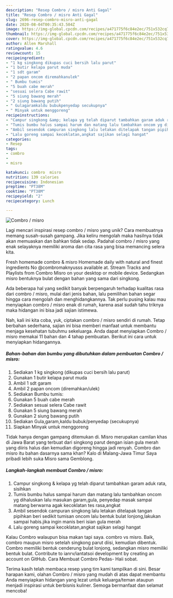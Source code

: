 ```yaml
---
description: "Resep Combro / misro Anti Gagal"
title: "Resep Combro / misro Anti Gagal"
slug: 2696-resep-combro-misro-anti-gagal
date: 2020-08-04T00:35:43.504Z
image: https://img-global.cpcdn.com/recipes/a471775f6c84e2ec/751x532cq70/combro-misro-foto-resep-utama.jpg
thumbnail: https://img-global.cpcdn.com/recipes/a471775f6c84e2ec/751x532cq70/combro-misro-foto-resep-utama.jpg
cover: https://img-global.cpcdn.com/recipes/a471775f6c84e2ec/751x532cq70/combro-misro-foto-resep-utama.jpg
author: Allen Marshall
ratingvalue: 4.6
reviewcount: 15
recipeingredient:
- "1 kg singkong dikupas cuci bersih lalu parut"
- "1 butir kelapa parut muda"
- "1 sdt garam"
- "2 papan oncom diremahkanulek"
- " Bumbu tumis"
- "5 buah cabe merah"
- "sesuai selera Cabe rawit"
- "5 siung bawang merah"
- "2 siung bawang putih"
- " Gulagaramkaldu bubukpenyedap secukupnya"
- " Minyak untuk menggoreng"
recipeinstructions:
- "Campur singkong &amp; kelapa yg telah diparut tambahkan garam aduk rata, sisihkan"
- "Tumis bumbu halus sampai harum dan matang lalu tambahkan oncom yg dihaluskan lalu masukan garam,gula, penyedap masak sampai matang berwarna agak kecoklatan tes rasa,angkat"
- "Ambil sesendok campuran singkong lalu letakan ditelapak tangan pipihkan beri sedikit tumisan oncom lalu bentuk bulat lonjong,lakukan sampai habis.jika ingin manis beri isian gula merah"
- "Lalu goreng sampai kecoklatan,angkat sajikan selagi hangat"
categories:
- Resep
tags:
- combro
- 
- misro

katakunci: combro  misro 
nutrition: 139 calories
recipecuisine: Indonesian
preptime: "PT38M"
cooktime: "PT38M"
recipeyield: "2"
recipecategory: Lunch

---
```



![Combro / misro](https://img-global.cpcdn.com/recipes/a471775f6c84e2ec/751x532cq70/combro-misro-foto-resep-utama.jpg)

Lagi mencari inspirasi resep combro / misro yang unik? Cara membuatnya memang susah-susah gampang. Jika keliru mengolah maka hasilnya tidak akan memuaskan dan bahkan tidak sedap. Padahal combro / misro yang enak selayaknya memiliki aroma dan cita rasa yang bisa memancing selera kita.

Fresh homemade combro &amp; misro Homemade daily with natural and finest ingredients No @combromaknyusss available at. Stream Tracks and Playlists from Combro Misro on your desktop or mobile device. Sedangkan misro bentuknya bulat dengan bahan yang sama dari singkong.

Ada beberapa hal yang sedikit banyak berpengaruh terhadap kualitas rasa dari combro / misro, mulai dari jenis bahan, lalu pemilihan bahan segar hingga cara mengolah dan menghidangkannya. Tak perlu pusing kalau mau menyiapkan combro / misro enak di rumah, karena asal sudah tahu triknya maka hidangan ini bisa jadi sajian istimewa.


Nah, kali ini kita coba, yuk, ciptakan combro / misro sendiri di rumah. Tetap berbahan sederhana, sajian ini bisa memberi manfaat untuk membantu menjaga kesehatan tubuhmu sekeluarga. Anda dapat menyiapkan Combro / misro memakai 11 bahan dan 4 tahap pembuatan. Berikut ini cara untuk menyiapkan hidangannya.

<!--inarticleads1-->

##### Bahan-bahan dan bumbu yang dibutuhkan dalam pembuatan Combro / misro:

1. Sediakan 1 kg singkong (dikupas cuci bersih lalu parut)
1. Gunakan 1 butir kelapa parut muda
1. Ambil 1 sdt garam
1. Ambil 2 papan oncom (diremahkan/ulek)
1. Sediakan  Bumbu tumis:
1. Gunakan 5 buah cabe merah
1. Sediakan sesuai selera Cabe rawit
1. Gunakan 5 siung bawang merah
1. Gunakan 2 siung bawang putih
1. Sediakan  Gula,garam,kaldu bubuk/penyedap (secukupnya)
1. Siapkan  Minyak untuk menggoreng


Tidak hanya dengan gampang ditemukan di. Misro merupakan camilan khas di Jawa Barat yang terbuat dari singkong parut dengan isian gula merah yang diiris halus dan kemudian digoreng hingga jadi renyah. Combro dan misro itu bahan dasarnya sama khan? Kalo di Malang-Jawa Timur Saya pribadi lebih suka Misro sama Gemblong. 

<!--inarticleads2-->

##### Langkah-langkah membuat Combro / misro:

1. Campur singkong &amp; kelapa yg telah diparut tambahkan garam aduk rata, sisihkan
1. Tumis bumbu halus sampai harum dan matang lalu tambahkan oncom yg dihaluskan lalu masukan garam,gula, penyedap masak sampai matang berwarna agak kecoklatan tes rasa,angkat
1. Ambil sesendok campuran singkong lalu letakan ditelapak tangan pipihkan beri sedikit tumisan oncom lalu bentuk bulat lonjong,lakukan sampai habis.jika ingin manis beri isian gula merah
1. Lalu goreng sampai kecoklatan,angkat sajikan selagi hangat


Kalau Combro walaupun bisa makan tapi saya. combro vs misro. Baik, combro maupun misro setelah singkong parut diisi, kemudian dibentuk. Combro memiliki bentuk cenderung bulat lonjong, sedangkan misro memiliki bentuk bulat. Contribute to ianrv/iantatsoi development by creating an account on GitHub. Cara Membuat Combro Pedas- Haii sobat. 

Terima kasih telah membaca resep yang tim kami tampilkan di sini. Besar harapan kami, olahan Combro / misro yang mudah di atas dapat membantu Anda menyiapkan hidangan yang lezat untuk keluarga/teman ataupun menjadi inspirasi untuk berbisnis kuliner. Semoga bermanfaat dan selamat mencoba!
